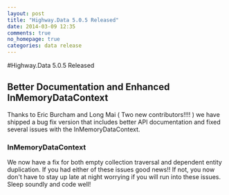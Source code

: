 ```yaml
---
layout: post
title: "Highway.Data 5.0.5 Released"
date: 2014-03-09 12:35
comments: true
no_homepage: true
categories: data release
---
```

#Highway.Data 5.0.5 Released
## Better Documentation and Enhanced InMemoryDataContext
Thanks to Eric Burcham and Long Mai ( Two new contributors!!!! ) we have shipped a bug fix version that includes better API documentation and fixed several issues with the InMemoryDataContext.

### InMemoryDataContext
We now have a fix for both empty collection traversal and dependent entity duplication. If you had either of these issues good news!! If not, you now don't have to stay up late at night worrying if you will run into these issues. Sleep soundly and code well!
